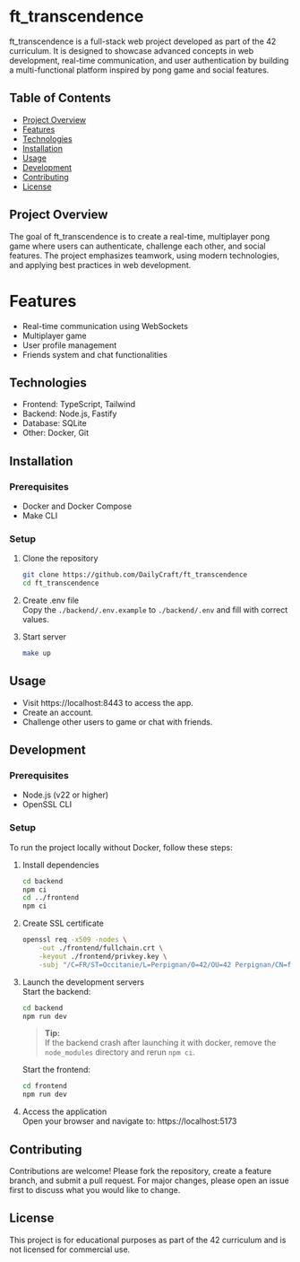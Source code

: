 # ft_transcendence
ft_transcendence is a full-stack web project developed as part of the 42 curriculum. It is designed to showcase advanced concepts in web development, real-time communication, and user authentication by building a multi-functional platform inspired by pong game and social features.

## Table of Contents
- [Project Overview](#project-overview)
- [Features](#features)
- [Technologies](#technologies)
- [Installation](#installation)
- [Usage](#usage)
- [Development](#development)
- [Contributing](#contributing)
- [License](#license)

## Project Overview
The goal of ft_transcendence is to create a real-time, multiplayer pong game where users can authenticate, challenge each other, and social features. The project emphasizes teamwork, using modern technologies, and applying best practices in web development.

# Features
- Real-time communication using WebSockets
- Multiplayer game
- User profile management
- Friends system and chat functionalities

## Technologies
- Frontend: TypeScript, Tailwind
- Backend: Node.js, Fastify
- Database: SQLite
- Other: Docker, Git

## Installation
### Prerequisites
- Docker and Docker Compose
- Make CLI

### Setup
1. Clone the repository
   ```bash
   git clone https://github.com/DailyCraft/ft_transcendence
   cd ft_transcendence
   ```

2. Create .env file\
   Copy the `./backend/.env.example` to `./backend/.env` and fill with correct values.

3. Start server
   ```bash
   make up
   ```

## Usage
- Visit https://localhost:8443 to access the app.
- Create an account.
- Challenge other users to game or chat with friends.

## Development
### Prerequisites
- Node.js (v22 or higher)
- OpenSSL CLI

### Setup
To run the project locally without Docker, follow these steps:

1. Install dependencies
   ```bash
   cd backend
   npm ci
   cd ../frontend
   npm ci
   ```

2. Create SSL certificate
   ```bash
   openssl req -x509 -nodes \
       -out ./frontend/fullchain.crt \
       -keyout ./frontend/privkey.key \
       -subj "/C=FR/ST=Occitanie/L=Perpignan/O=42/OU=42 Perpignan/CN=ft_transcendence/UID=ft_transcendence"
   ```

3. Launch the development servers\
   Start the backend:
   ```bash
   cd backend
   npm run dev
   ```
   > **Tip:**\
   > If the backend crash after launching it with docker, remove the `node_modules` directory and rerun `npm ci`.
   
   Start the frontend:
   ```bash
   cd frontend
   npm run dev
   ```

4. Access the application\
Open your browser and navigate to:
https://localhost:5173

## Contributing
Contributions are welcome! Please fork the repository, create a feature branch, and submit a pull request. For major changes, please open an issue first to discuss what you would like to change.

## License
This project is for educational purposes as part of the 42 curriculum and is not licensed for commercial use.